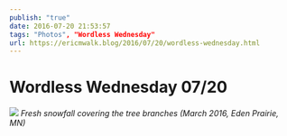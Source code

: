 ```yaml
---
publish: "true"
date: 2016-07-20 21:53:57
tags: "Photos", "Wordless Wednesday"
url: https://ericmwalk.blog/2016/07/20/wordless-wednesday.html
---
```


# Wordless Wednesday 07/20

![](https://ericmwalk.blog/uploads/2022/d99ea89b94.jpg)
*Fresh snowfall covering the tree branches (March 2016, Eden Prairie, MN)*
